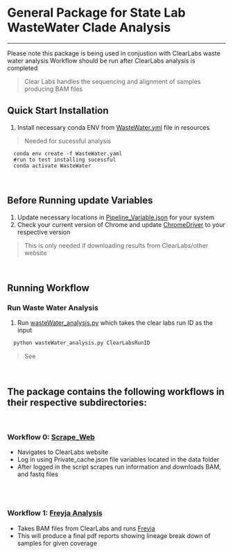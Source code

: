# General Package for State Lab WasteWater Clade Analysis
_______________________________________

Please note this package is being used in conjustion with ClearLabs waste water analysis
Workflow should be run after ClearLabs analysis is completed 
> Clear Labs handles the sequencing and alignment of samples producing BAM files

## Quick Start Installation

  1. Install necessary conda ENV from [WasteWater.yml](/resources/WasteWater.yml) file in resources 
  > Needed for sucessful analysis

```
  conda env create -f WasteWater.yaml
  #run to test installing sucessful
  conda activate WasteWater
```


<br />

## Before Running update Variables

  1. Update necessary locations in [Pipeline_Variable.json](/data/pipeline_variables.json) for your system
  2. Check your current version of Chrome and update [ChromeDriver](/resources/chromedriver-linux64/) to your respective version
  >This is only needed if downloading results from ClearLabs/other website

<br />

## Running Workflow

### Run Waste Water Analysis
  1. Run [wasteWater_analysis.py](/scripts/wasteWater_analysis.py) which takes the clear labs run ID as the input
 
```python 
  python wasteWater_analysis.py ClearLabsRunID
```
 > See 

<br />

## The package contains the following workflows in their respective subdirectories:

<br />

### **Workflow 0:** [Scrape_Web](/docs/WF_0_scrape_web.md)
 - Navigates to ClearLabs website
 - Log in using Private_cache.json file variables located in the data folder
 - After logged in the script scrapes run information and downloads BAM, and fastq files
 
<br />
<br />

### **Workflow 1:** [Freyja Analysis](/docs/WF_1_freyja.md)
 - Takes BAM files from ClearLabs and runs [Freyja](https://github.com/andersen-lab/Freyja)
 - This will produce a final pdf reports showing lineage break down of samples for given coverage
 

<br />
<br />